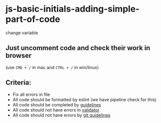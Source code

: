 # js-basic-initials-adding-simple-part-of-code
change variable
## Just uncomment code and check their work in browser
(use ```CMD + /``` in mac and ```CTRL + /``` in win/linux)

## Criteria:

- Fix all errors in file
- All code should be formatted by eslint (we have pipeline check for this)
- All code should be completed by [guidelines](https://github.com/rammfall-code/guidelines/blob/main/JS.md)
- All code should not have errors in [validator](https://validator.w3.org/nu/)
- All code should not have errors by [git guidelines](https://github.com/rammfall-code/guidelines/blob/main/GIT.md)
